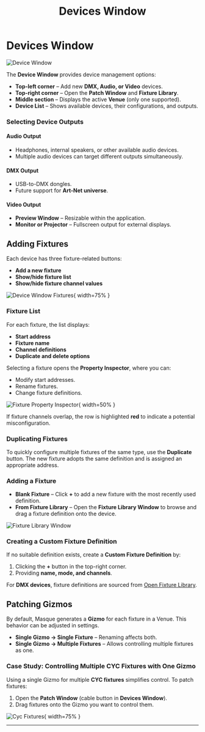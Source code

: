 ﻿---
title: Devices Window
layout: default
nav_order: 9
parent: Documentation
---

# Devices Window

![Device Window](../images/Masque_Devices.png)

The **Device Window** provides device management options:

- **Top-left corner** – Add new **DMX, Audio, or Video** devices.
- **Top-right corner** – Open the **Patch Window** and **Fixture Library**.
- **Middle section** – Displays the active **Venue** (only one supported).
- **Device List** – Shows available devices, their configurations, and outputs.

### Selecting Device Outputs

#### Audio Output

- Headphones, internal speakers, or other available audio devices.
- Multiple audio devices can target different outputs simultaneously.

#### DMX Output

- USB-to-DMX dongles.
- Future support for **Art-Net universe**.

#### Video Output

- **Preview Window** – Resizable within the application.
- **Monitor or Projector** – Fullscreen output for external displays.

## Adding Fixtures

Each device has three fixture-related buttons:

- **Add a new fixture**
- **Show/hide fixture list**
- **Show/hide fixture channel values**

![Device Window Fixtures](../images/Masque_Devices_Expanded.png){ width=75% }

### Fixture List

For each fixture, the list displays:

- **Start address**
- **Fixture name**
- **Channel definitions**
- **Duplicate and delete options**

Selecting a fixture opens the **Property Inspector**, where you can:

- Modify start addresses.
- Rename fixtures.
- Change fixture definitions.

![Fixture Property Inspector](../images/Masque_PropertyInspector_Fixture.png){ width=50% }

If fixture channels overlap, the row is highlighted **red** to indicate a potential misconfiguration.

### Duplicating Fixtures

To quickly configure multiple fixtures of the same type, use the **Duplicate** button. The new fixture adopts the same definition and is assigned an appropriate address.

### Adding a Fixture

- **Blank Fixture** – Click **+** to add a new fixture with the most recently used definition.
- **From Fixture Library** – Open the **Fixture Library Window** to browse and drag a fixture definition onto the device.

![Fixture Library Window](../images/Masque_FixtureLibrary.png)

### Creating a Custom Fixture Definition

If no suitable definition exists, create a **Custom Fixture Definition** by:

1. Clicking the **+** button in the top-right corner.
2. Providing **name, mode, and channels**.

For **DMX devices**, fixture definitions are sourced from [Open Fixture Library](https://open-fixture-library.org/).

## Patching Gizmos

By default, Masque generates a **Gizmo** for each fixture in a Venue. This behavior can be adjusted in settings.

- **Single Gizmo -> Single Fixture** – Renaming affects both.
- **Single Gizmo -> Multiple Fixtures** – Allows controlling multiple fixtures as one.

### Case Study: Controlling Multiple CYC Fixtures with One Gizmo

Using a single Gizmo for multiple **CYC fixtures** simplifies control. To patch fixtures:

1. Open the **Patch Window** (cable button in **Devices Window**).
2. Drag fixtures onto the Gizmo you want to control them.

![Cyc Fixtures](../images/Masque_Patch_CycFixturesGizmo.png){ width=75% }

---
